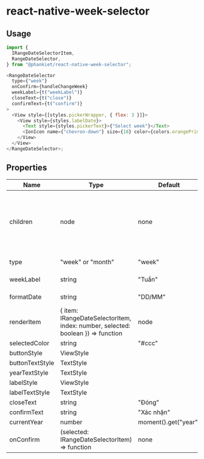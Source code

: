 # react-native-week-selector

## Usage

```javascript
import {
  IRangeDateSelectorItem,
  RangeDateSelector,
} from "@phankiet/react-native-week-selector";

<RangeDateSelector
  type={"week"}
  onConfirm={handleChangeWeek}
  weekLabel={t("weekLabel")}
  closeText={t("close")}
  confirmText={t("confirm")}
>
  <View style={[styles.pickerWrapper, { flex: 3 }]}>
    <View style={styles.labelDate}>
      <Text style={styles.pickerText}>{"Select week"}</Text>
      <IonIcon name={"chevron-down"} size={18} color={colors.orangePrimary} />
    </View>
  </View>
</RangeDateSelector>;
```

## Properties

| Name            | Type                                                                            | Default              | Required | Description                                                        |
| --------------- | ------------------------------------------------------------------------------- | -------------------- | -------- | ------------------------------------------------------------------ |
| children        | node                                                                            | none                 | true     | The interface when the user presses to select will display a popup |
| type            | "week" or "month"                                                               | "week"               | false    | Type of selector                                                   |
| weekLabel       | string                                                                          | "Tuần"               | false    | Label of week item                                                 |
| formatDate      | string                                                                          | "DD/MM"              | false    | Date format of item                                                |
| renderItem      | { item: IRangeDateSelectorItem, index: number, selected: boolean }) => function | node                 | false    | Item UI                                                            |
| selectedColor   | string                                                                          | "#ccc"               | false    |
| buttonStyle     | ViewStyle                                                                       |                      | false    |
| buttonTextStyle | TextStyle                                                                       |                      | false    |
| yearTextStyle   | TextStyle                                                                       |                      | false    |
| labelStyle      | ViewStyle                                                                       |                      | false    |
| labelTextStyle  | TextStyle                                                                       |                      | false    |
| closeText       | string                                                                          | "Đóng"               | false    |
| confirmText     | string                                                                          | "Xác nhận"           | false    |
| currentYear     | number                                                                          | moment().get("year") | false    |
| onConfirm       | (selected: IRangeDateSelectorItem) => function                                  | none                 | false    |
